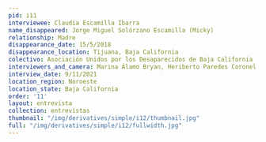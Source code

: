 ```yaml
---
pid: i11
interviewee: Claudia Escamilla Ibarra
name_disappeared: Jorge Miguel Solórzano Escamilla (Micky)
relationship: Madre
disappearance_date: 15/5/2018
disappearance_location: Tijuana, Baja California
colectivo: Asociación Unidos por los Desaparecidos de Baja California
interviewers_and_camera: Marina Álamo Bryan, Heriberto Paredes Coronel, Rodrigo Caballero
interview_date: 9/11/2021
location_region: Noroeste
location_state: Baja California
order: '11'
layout: entrevista
collection: entrevistas
thumbnail: "/img/derivatives/simple/i12/thumbnail.jpg"
full: "/img/derivatives/simple/i12/fullwidth.jpg"
---
```

